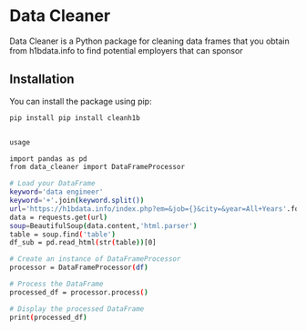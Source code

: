 # Data Cleaner 

Data Cleaner is a Python package for cleaning data frames that you obtain from h1bdata.info to find potential employers that can sponsor

## Installation

You can install the package using pip:

```bash
pip install pip install cleanh1b 


usage

import pandas as pd
from data_cleaner import DataFrameProcessor

# Load your DataFrame
keyword='data engineer'
keyword='+'.join(keyword.split())
url='https://h1bdata.info/index.php?em=&job={}&city=&year=All+Years'.format(keyword)
data = requests.get(url)
soup=BeautifulSoup(data.content,'html.parser')
table = soup.find('table')
df_sub = pd.read_html(str(table))[0]

# Create an instance of DataFrameProcessor
processor = DataFrameProcessor(df)

# Process the DataFrame
processed_df = processor.process()

# Display the processed DataFrame
print(processed_df)


